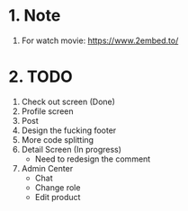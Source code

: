 # 1. Note

1. For watch movie: https://www.2embed.to/

# 2. TODO

1. Check out screen (Done)
2. Profile screen
3. Post
4. Design the fucking footer
5. More code splitting
6. Detail Screen (In progress)
    + Need to redesign the comment
7. Admin Center
    + Chat
    + Change role
    + Edit product